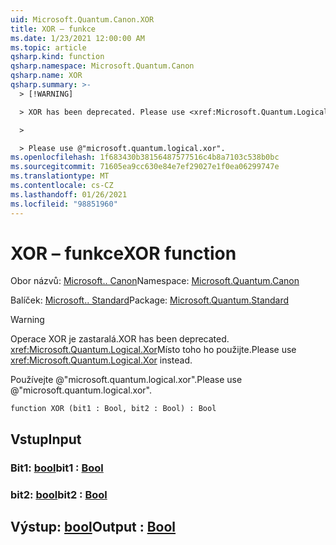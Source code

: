 ```yaml
---
uid: Microsoft.Quantum.Canon.XOR
title: XOR – funkce
ms.date: 1/23/2021 12:00:00 AM
ms.topic: article
qsharp.kind: function
qsharp.namespace: Microsoft.Quantum.Canon
qsharp.name: XOR
qsharp.summary: >-
  > [!WARNING]

  > XOR has been deprecated. Please use <xref:Microsoft.Quantum.Logical.Xor> instead.

  >

  > Please use @"microsoft.quantum.logical.xor".
ms.openlocfilehash: 1f683430b38156487577516c4b8a7103c538b0bc
ms.sourcegitcommit: 71605ea9cc630e84e7ef29027e1f0ea06299747e
ms.translationtype: MT
ms.contentlocale: cs-CZ
ms.lasthandoff: 01/26/2021
ms.locfileid: "98851960"
---
```

# <a name="xor-function"></a><span data-ttu-id="3dd6e-102">XOR – funkce</span><span class="sxs-lookup"><span data-stu-id="3dd6e-102">XOR function</span></span>

<span data-ttu-id="3dd6e-103">Obor názvů: [Microsoft.. Canon](xref:Microsoft.Quantum.Canon)</span><span class="sxs-lookup"><span data-stu-id="3dd6e-103">Namespace: [Microsoft.Quantum.Canon](xref:Microsoft.Quantum.Canon)</span></span>

<span data-ttu-id="3dd6e-104">Balíček: [Microsoft.. Standard](https://nuget.org/packages/Microsoft.Quantum.Standard)</span><span class="sxs-lookup"><span data-stu-id="3dd6e-104">Package: [Microsoft.Quantum.Standard](https://nuget.org/packages/Microsoft.Quantum.Standard)</span></span>


> [!WARNING]
> <span data-ttu-id="3dd6e-105">Operace XOR je zastaralá.</span><span class="sxs-lookup"><span data-stu-id="3dd6e-105">XOR has been deprecated.</span></span> <span data-ttu-id="3dd6e-106"><xref:Microsoft.Quantum.Logical.Xor>Místo toho ho použijte.</span><span class="sxs-lookup"><span data-stu-id="3dd6e-106">Please use <xref:Microsoft.Quantum.Logical.Xor> instead.</span></span>
>
> <span data-ttu-id="3dd6e-107">Používejte @"microsoft.quantum.logical.xor".</span><span class="sxs-lookup"><span data-stu-id="3dd6e-107">Please use @"microsoft.quantum.logical.xor".</span></span>



```qsharp
function XOR (bit1 : Bool, bit2 : Bool) : Bool
```


## <a name="input"></a><span data-ttu-id="3dd6e-108">Vstup</span><span class="sxs-lookup"><span data-stu-id="3dd6e-108">Input</span></span>

### <a name="bit1--bool"></a><span data-ttu-id="3dd6e-109">Bit1: [bool](xref:microsoft.quantum.lang-ref.bool)</span><span class="sxs-lookup"><span data-stu-id="3dd6e-109">bit1 : [Bool](xref:microsoft.quantum.lang-ref.bool)</span></span>




### <a name="bit2--bool"></a><span data-ttu-id="3dd6e-110">bit2: [bool](xref:microsoft.quantum.lang-ref.bool)</span><span class="sxs-lookup"><span data-stu-id="3dd6e-110">bit2 : [Bool](xref:microsoft.quantum.lang-ref.bool)</span></span>





## <a name="output--bool"></a><span data-ttu-id="3dd6e-111">Výstup: [bool](xref:microsoft.quantum.lang-ref.bool)</span><span class="sxs-lookup"><span data-stu-id="3dd6e-111">Output : [Bool](xref:microsoft.quantum.lang-ref.bool)</span></span>

